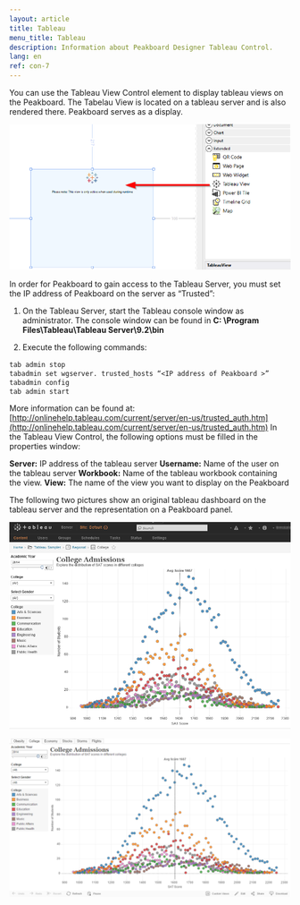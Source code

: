 ```yaml
---
layout: article
title: Tableau
menu_title: Tableau
description: Information about Peakboard Designer Tableau Control.
lang: en
ref: con-7
---
```

You can use the Tableau View Control element to display tableau views on the Peakboard. The Tabelau View is located on a tableau server and is also rendered there. Peakboard serves as a display.

![image_1](/assets/images/Controls/Tableau/ControlsTableau01.png)

In order for Peakboard to gain access to the Tableau Server, you must set the IP address of Peakboard on the server as “Trusted”:

1. On the Tableau Server, start the Tableau console window as administrator. The console window can be found in **C: \Program Files\Tableau\Tableau Server\9.2\bin**

2. Execute the following commands:

```
tab admin stop
tabadmin set wgserver. trusted_hosts “<IP address of Peakboard >”
tabadmin config
tab admin start
```

More information can be found at: [http://onlinehelp.tableau.com/current/server/en-us/trusted_auth.htm](http://onlinehelp.tableau.com/current/server/en-us/trusted_auth.htm)
In the Tableau View Control, the following options must be filled in the properties window:

**Server:** IP address of the tableau server
**Username:** Name of the user on the tableau server
**Workbook:** Name of the tableau workbook containing the view.
**View:** The name of the view you want to display on the Peakboard

The following two pictures show an original tableau dashboard on the tableau server and the representation on a Peakboard panel.

![image_1](/assets/images/Controls/Tableau/ControlsTableau02.png)

![image_1](/assets/images/Controls/Tableau/ControlsTableau03.png)

